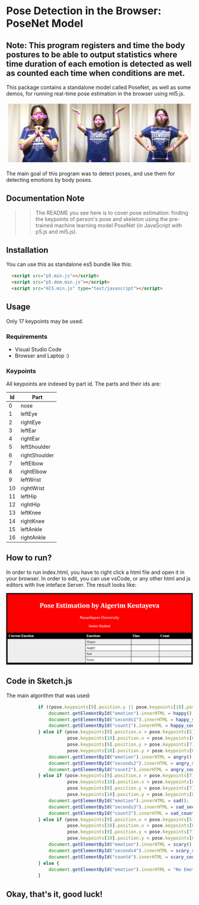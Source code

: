 # Pose Detection in the Browser: PoseNet Model

## Note: This program registers and time the body postures to be able to output statistics where time duration of each emotion is detected as well as counted each time when conditions are met.

This package contains a standalone model called PoseNet, as well as some demos, for running real-time pose estimation in the browser using ml5.js.

<img src="images/emotions.jpg" alt="emotions" style="width: 600px;"/>

The main goal of this program was to detect poses, and use them for detecting emotions by body poses.

## Documentation Note

>> The README you see here is to cover pose estimation: finding the keypoints of person's pose and skeleton using the pre-trained machine learning model PoseNet (in JavaScript with p5.js and ml5.js). 

## Installation

You can use this as standalone es5 bundle like this:

```html
  <script src="p5.min.js"></script>
  <script src="p5.dom.min.js"></script>
  <script src="ml5.min.js" type="text/javascript"></script>
```

## Usage
Only 17 keypoints may be used. 


### Requirements
 * Visual Studio Code
 * Browser and Laptop :)


### Keypoints

All keypoints are indexed by part id.  The parts and their ids are:

| Id | Part |
| -- | -- |
| 0 | nose |
| 1 | leftEye |
| 2 | rightEye |
| 3 | leftEar |
| 4 | rightEar |
| 5 | leftShoulder |
| 6 | rightShoulder |
| 7 | leftElbow |
| 8 | rightElbow |
| 9 | leftWrist |
| 10 | rightWrist |
| 11 | leftHip |
| 12 | rightHip |
| 13 | leftKnee |
| 14 | rightKnee |
| 15 | leftAnkle |
| 16 | rightAnkle |



## How to run?

In order to run index.html, you have to right click a html file and open it in your browser. In order to edit, you can use vsCode, or any other html and js editors with live inteface Server. The result looks like:

<img src="images/mainpage.PNG" alt="mainpage" style="width: 600px;"/>

## Code in Sketch.js

The main algorithm that was used:
```javascript
            if ((pose.keypoints[9].position.y || pose.keypoints[10].position.y) < (pose.keypoints[0].position.y)){
                document.getElementById("emotion").innerHTML = happy();
                document.getElementById("seconds1").innerHTML = happy_seconds();
                document.getElementById("count1").innerHTML = happy_count();
            } else if (pose.keypoints[9].position.x > pose.keypoints[5].position.x &&
                       pose.keypoints[10].position.x < pose.keypoints[6].position.x &&
                       pose.keypoints[9].position.y > pose.keypoints[7].position.y &&
                       pose.keypoints[10].position.y > pose.keypoints[8].position.y) {
                document.getElementById("emotion").innerHTML = angry();
                document.getElementById("seconds2").innerHTML = angry_seconds();
                document.getElementById("count2").innerHTML = angry_count();
            } else if (pose.keypoints[9].position.x > pose.keypoints[7].position.x &&
                       pose.keypoints[10].position.x < pose.keypoints[8].position.x &&
                       pose.keypoints[9].position.y < pose.keypoints[7].position.y &&
                       pose.keypoints[10].position.y < pose.keypoints[8].position.y) {
                document.getElementById("emotion").innerHTML = sad();
                document.getElementById("seconds3").innerHTML = sad_seconds();
                document.getElementById("count3").innerHTML = sad_count();
            } else if (pose.keypoints[9].position.x < pose.keypoints[5].position.x &&
                       pose.keypoints[10].position.x > pose.keypoints[6].position.x &&
                       pose.keypoints[9].position.y < pose.keypoints[7].position.y &&
                       pose.keypoints[10].position.y < pose.keypoints[8].position.y) {
                document.getElementById("emotion").innerHTML = scary();
                document.getElementById("seconds4").innerHTML = scary_seconds();
                document.getElementById("count4").innerHTML = scary_count();
            } else {
                document.getElementById("emotion").innerHTML = "No Emotions";
            }              
```

## Okay, that's it, good luck!
